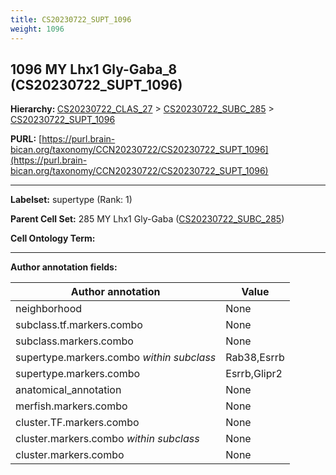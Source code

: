 ```yaml
---
title: CS20230722_SUPT_1096
weight: 1096
---
```

## 1096 MY Lhx1 Gly-Gaba_8 (CS20230722_SUPT_1096)
<b>Hierarchy: </b>
[CS20230722_CLAS_27](../CS20230722_CLAS_27) >
[CS20230722_SUBC_285](../CS20230722_SUBC_285) >
[CS20230722_SUPT_1096](../CS20230722_SUPT_1096)

**PURL:** [https://purl.brain-bican.org/taxonomy/CCN20230722/CS20230722_SUPT_1096](https://purl.brain-bican.org/taxonomy/CCN20230722/CS20230722_SUPT_1096)

---


**Labelset:** supertype (Rank: 1)

**Parent Cell Set:** 285 MY Lhx1 Gly-Gaba ([CS20230722_SUBC_285](../CS20230722_SUBC_285))



**Cell Ontology Term:** 

[MARKER GENES.]: #


---

[TRANSFERRED ANNOTATIONS.]: #


[AUTHOR ANNOTATION FIELDS.]: #


**Author annotation fields:**

| Author annotation | Value |
|-------------------|-------|
|neighborhood|None|
|subclass.tf.markers.combo|None|
|subclass.markers.combo|None|
|supertype.markers.combo _within subclass_|Rab38,Esrrb|
|supertype.markers.combo|Esrrb,Glipr2|
|anatomical_annotation|None|
|merfish.markers.combo|None|
|cluster.TF.markers.combo|None|
|cluster.markers.combo _within subclass_|None|
|cluster.markers.combo|None|
